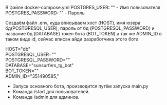 В файле docker-compose.yml
POSTGRES_USER: "" - Имя пользователя
POSTGRES_PASSWORD: "" - Пароль

Создаём файл .env, куда вписываем хост (HOST), имя юзера бд(POSTGRESQL_USER), пароль от бд (POSTGRESQL_PASSWORD) и название бд (DATABASE) токен бота (BOT_TOKEN) а так же ADMIN_ID в таком виде id, сейчас вписан айди разработчика этого бота  
  
HOST="db"  
POSTGRESQL_USER=""  
POSTGRESQL_PASSWORD=""  
DATABASE="sunsurfers_tg_bot"  
BOT_TOKEN=""  
ADMIN_ID="351490585,"  
  
- Запуск основного бота, производится путём запуска main.py  
- Команда /start для пользователей.  
- Команда /admin для админов.  
  
